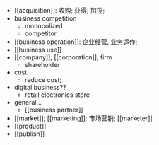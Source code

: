 - [[acquisition]]: 收购; 获得; 招揽;
- business competition
    - monopolized
    - competitor
- [[business operation]]: 企业经营, 业务运作;
- [[business use]]
- [[company]]; [[corporation]]; firm
    - shareholder
- cost
    - reduce cost;
- digital business??
    - retail electronics store
- general...
    - [[business partner]]
- [[market]]; [[marketing]]: 市场营销; [[marketer]]
- [[product]]
- [[publish]]
